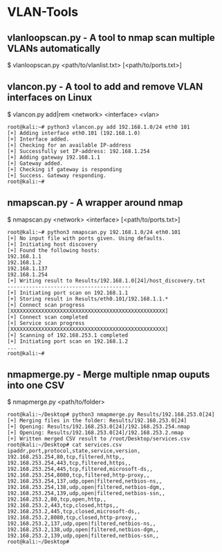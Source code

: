 # VLAN-Tools

## vlanloopscan.py - A tool to nmap scan multiple VLANs automatically

$ vlanloopscan.py &lt;path/to/vlanlist.txt&gt; [&lt;path/to/ports.txt&gt;]

## vlancon.py - A tool to add and remove VLAN interfaces on Linux  
  
$ vlancon.py add|rem &lt;network&gt; &lt;interface&gt; &lt;vlan&gt;  

```
root@kali:~# python3 vlancon.py add 192.168.1.0/24 eth0 101  
[+] Adding interface eth0.101 (192.168.1.0)  
[+] Interface added.  
[+] Checking for an available IP-address   
[+] Successfully set IP-address: 192.168.1.254  
[+] Adding gateway 192.168.1.1  
[+] Gateway added.  
[+] Checking if gateway is responding  
[+] Success. Gateway responding.  
root@kali:~#  
```
  
## nmapscan.py - A wrapper around nmap  

$ nmapscan.py &lt;network&gt; &lt;interface&gt; [&lt;path/to/ports.txt&gt;]
```
root@kali:~# python3 nmapscan.py 192.168.1.0/24 eth0.101
[+] No input file with ports given. Using defaults.
[+] Initiating host discovery  
[+] Found the following hosts:  
192.168.1.1  
192.168.1.2  
192.168.1.137  
192.168.1.254  
[+] Writing result to Results/192.168.1.0[24]/host_discovery.txt  
----------------------------------------  
[+] Initiating port scan on 192.168.1.1  
[+] Storing result in Results/eth0.101/192.168.1.1.*  
[+] Connect scan progress  
[XXXXXXXXXXXXXXXXXXXXXXXXXXXXXXXXXXXXXXXXXXXXXXXXXX]  
[+] Connect scan completed  
[+] Service scan progress  
[XXXXXXXXXXXXXXXXXXXXXXXXXXXXXXXXXXXXXXXXXXXXXXXXXX]  
[+] Scanning of 192.168.253.1 completed  
[+] Initiating port scan on 192.168.1.2
...  
root@kali:~#
```

## nmapmerge.py - Merge multiple nmap ouputs into one CSV
$ nmapmerge.py &lt;path/to/folder&gt;
```
root@kali:~/Desktop# python3 nmapmerge.py Results/192.168.253.0[24]
[+] Merging files in the folder: Results/192.168.253.0[24]
[+] Opening: Results/192.168.253.0[24]/192.168.253.254.nmap
[+] Opening: Results/192.168.253.0[24]/192.168.253.2.nmap
[+] Written merged CSV result to /root/Desktop/services.csv
root@kali:~/Desktop# cat services.csv 
ipaddr,port,protocol,state,service,version,
192.168.253.254,80,tcp,filtered,http,,
192.168.253.254,443,tcp,filtered,https,,
192.168.253.254,445,tcp,filtered,microsoft-ds,,
192.168.253.254,8080,tcp,filtered,http-proxy,,
192.168.253.254,137,udp,open|filtered,netbios-ns,,
192.168.253.254,138,udp,open|filtered,netbios-dgm,,
192.168.253.254,139,udp,open|filtered,netbios-ssn,,
192.168.253.2,80,tcp,open,http,,
192.168.253.2,443,tcp,closed,https,,
192.168.253.2,445,tcp,closed,microsoft-ds,,
192.168.253.2,8080,tcp,closed,http-proxy,,
192.168.253.2,137,udp,open|filtered,netbios-ns,,
192.168.253.2,138,udp,open|filtered,netbios-dgm,,
192.168.253.2,139,udp,open|filtered,netbios-ssn,,
root@kali:~/Desktop# 
```
